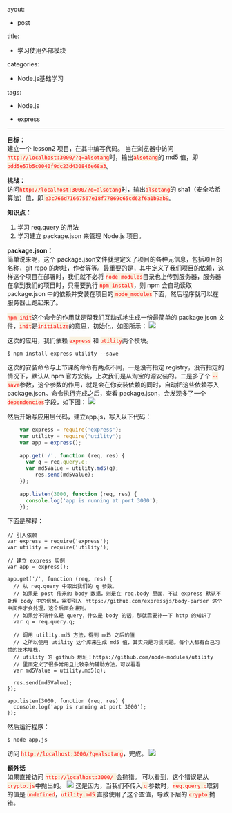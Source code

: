 ayout:

- post

title:

- 学习使用外部模块

categories:

- Node.js基础学习

tags: 

- Node.js

- express

---

**目标：**<br>
建立一个 lesson2 项目，在其中编写代码。
当在浏览器中访问<span style="color:red;background-color:rgb(249,242,223)">`http://localhost:3000/?q=alsotang`</span>时，输出<span style="color:red;background-color:rgb(249,242,223)">`alsotang`</span>的 md5 值，即 <span style="color:red;background-color:rgb(249,242,223)">`bdd5e57b5c0040f9dc23d430846e68a3`</span>。

**挑战：**<br>
访问<span style="color:red;background-color:rgb(249,242,223)">`http://localhost:3000/?q=alsotang`</span>时，输出<span style="color:red;background-color:rgb(249,242,223)">`alsotang`</span>的 sha1（安全哈希算法）值，即<span style="color:red;background-color:rgb(249,242,223)"> `e3c766d71667567e18f77869c65cd62f6a1b9ab9`</span>。

<!--more-->
**知识点：**<br>
1. 学习 req.query 的用法<br>
2. 学习建立 package.json 来管理 Node.js 项目。

**package.json：**<br>
简单说来呢，这个 package.json文件就是定义了项目的各种元信息，包括项目的名称，git repo 的地址，作者等等。最重要的是，其中定义了我们项目的依赖，这样这个项目在部署时，我们就不必将 <span style="color:red;background-color:rgb(249,242,223)">`node_modules`</span>目录也上传到服务器，服务器在拿到我们的项目时，只需要执行 <span style="color:red;background-color:rgb(249,242,223)">`npm install`</span>，则 npm 会自动读取 package.json 中的依赖并安装在项目的<span style="color:red;background-color:rgb(249,242,223)"> `node_modules`</span>下面，然后程序就可以在服务器上跑起来了。

<span style="color:red;background-color:rgb(249,242,223)">`npm init`</span>这个命令的作用就是帮我们互动式地生成一份最简单的 package.json 文件，<span style="color:red;background-color:rgb(249,242,223)">`init`</span>是<span style="color:red;background-color:rgb(249,242,223)">`initialize`</span>的意思，初始化，如图所示：
![](http://i.imgur.com/Kyrk3F1.png)

这次的应用，我们依赖 <span style="color:red;background-color:rgb(249,242,223)">`express`</span> 和 <span style="color:red;background-color:rgb(249,242,223)">`utility`</span>两个模块。

    $ npm install express utility --save
这次的安装命令与上节课的命令有两点不同，一是没有指定 registry，没有指定的情况下，默认从 npm 官方安装，上次我们是从淘宝的源安装的。二是多了个 <span style="color:red;background-color:rgb(249,242,223)">`--save`</span>参数，这个参数的作用，就是会在你安装依赖的同时，自动把这些依赖写入 package.json。命令执行完成之后，查看 package.json，会发现多了一个<span style="color:red;background-color:rgb(249,242,223)"> `dependencies`</span>字段，如下图：
![](http://i.imgur.com/5UNc8V9.png)

然后开始写应用层代码，建立app.js，写入以下代码：
```js
    var express = require('express');
    var utility = require('utility');
    var app = express();
    
    app.get('/', function (req, res) {
      var q = req.query.q;
      var md5Value = utility.md5(q);
         res.send(md5Value);
    });
    
    app.listen(3000, function (req, res) {
      console.log('app is running at port 3000');
    });
```
下面是解释：

    // 引入依赖
    var express = require('express');
    var utility = require('utility');
    
    // 建立 express 实例
    var app = express();
    
    app.get('/', function (req, res) {
      // 从 req.query 中取出我们的 q 参数。
      // 如果是 post 传来的 body 数据，则是在 req.body 里面，不过 express 默认不处理 body 中的信息，需要引入 https://github.com/expressjs/body-parser 这个中间件才会处理，这个后面会讲到。
      // 如果分不清什么是 query，什么是 body 的话，那就需要补一下 http 的知识了
      var q = req.query.q;
    
      // 调用 utility.md5 方法，得到 md5 之后的值
      // 之所以使用 utility 这个库来生成 md5 值，其实只是习惯问题。每个人都有自己习惯的技术堆栈，
      // utility 的 github 地址：https://github.com/node-modules/utility
      // 里面定义了很多常用且比较杂的辅助方法，可以看看
      var md5Value = utility.md5(q);
    
      res.send(md5Value);
    });
    
    app.listen(3000, function (req, res) {
      console.log('app is running at port 3000');
    });

然后运行程序：

    $ node app.js
访问 <span style="color:red;background-color:rgb(249,242,223)">`http://localhost:3000/?q=alsotang`</span>，完成。
![](http://i.imgur.com/XxbK1aJ.png)

**题外话**<br>
如果直接访问 <span style="color:red;background-color:rgb(249,242,223)">`http://localhost:3000/ `</span>会抛错。
可以看到，这个错误是从<span style="color:red;background-color:rgb(249,242,223)">`crypto.js`</span>中抛出的。
![](http://i.imgur.com/eR7VoO9.png)
这是因为，当我们不传入<span style="color:red;background-color:rgb(249,242,223)"> `q` </span>参数时，<span style="color:red;background-color:rgb(249,242,223)">`req.query.q`</span>取到的值是 <span style="color:red;background-color:rgb(249,242,223)">`undefined`</span>，<span style="color:red;background-color:rgb(249,242,223)">`utility.md5` </span>直接使用了这个空值，导致下层的 <span style="color:red;background-color:rgb(249,242,223)">`crypto` </span>抛错。
